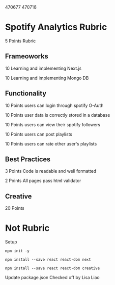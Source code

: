 470677
470716


# Spotify Analytics Rubric

5 Points Rubric

## Frameoworks

10 Learning and implementing Next.js 

10 Learning and implementing Mongo DB

## Functionality

10 Points users can login through spotify O-Auth

10 Points user data is correctly stored in a database

10 Points users can view their spotify followers

10 Points users can post playlists

10 Points users can rate other user's playlists

## Best Practices

3 Points Code is readable and well formatted

2 Points All pages pass html validator

## Creative

20 Points




# Not Rubric
Setup

    npm init -y

    npm install --save react react-dom next

    npm install --save react react-dom creative

Update package.json
Checked off by Lisa Liao

    
